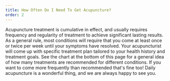 ```yaml
---
title: How Often Do I Need To Get Acupuncture?
order: 2
---
```


Acupuncture treatment is cumulative in effect, and usually requires frequency and regularity of treatment to achieve significant lasting results. As a general rule, most conditions will require that you come at least once or twice per week until your symptoms have resolved. Your acupuncturist will come up with specific treatment plan tailored to your health history and treatment goals. See the chart at the bottom of this page for a general idea of how many treatments are recommended for different conditions. If you want to come more frequently than recommended that's fine too! Daily acupuncture is a wonderful thing, and we are always happy to see you.